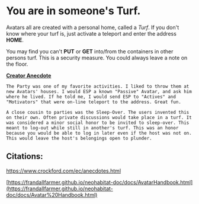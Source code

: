 # You are in someone's Turf.

Avatars all are created with a personal home, called a *Turf*. If you don't know where your turf is, just activate a teleport and enter the address **HOME**.

You may find you can't **PUT** or **GET** into/from the containers in other persons turf. This is a security measure. You could always leave a note on the floor.

**[Creator Anecdote](https://www.crockford.com/ec/anecdotes.html)**
~~~~
The Party was one of my favorite activities. I liked to throw them at new Avatars' houses. I would ESP a known "Passive" Avatar, and ask him where he lived. If he told me, I would send ESP to "Actives" and "Motivators" that were on-line teleport to the address. Great fun.

A close cousin to parties was the Sleep-Over. The users invented this on their own. Often private discussions would take place in a turf. It was considered a minor social honor to be invited to sleep-over. This meant to log-out while still in another's turf. This was an honor because you would be able to log in later even if the host was not on. This would leave the host's belongings open to plunder.
~~~~

## Citations:
https://www.crockford.com/ec/anecdotes.html

[https://frandallfarmer.github.io/neohabitat-doc/docs/AvatarHandbook.html](https://frandallfarmer.github.io/neohabitat-doc/docs/Avatar%20Handbook.html)
